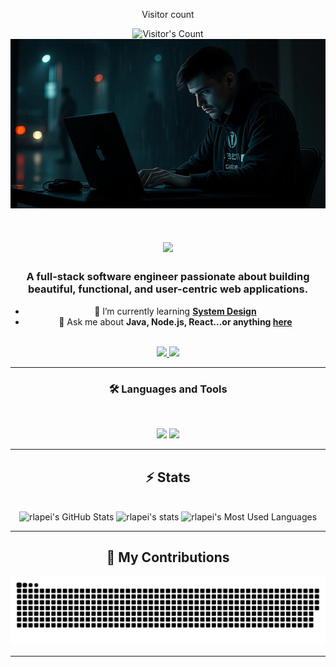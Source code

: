 <div align="center"> 
  <p>Visitor count</p>
  <img src="https://profile-counter.glitch.me/rlapei/count.svg" alt="Visitor's Count" />
  <img src="https://github.com/rlapei/rlapei/blob/main/b1f6fdca-68a9-4c9e-a61b-d300f8d2707f.jpeg" alt="Banner of a developer sitting in front of a desk">
  <h1 align="center">
    <img src="https://readme-typing-svg.herokuapp.com/?font=Inter&size=48&center=true&vCenter=true&width=500&height=70&color=4493F8&duration=4000&lines=Hi+There!+👋;+I'm+Raman+Lapei!;" />
</h1>

### A full-stack software engineer passionate about building beautiful, functional, and user-centric web applications.

- 🌱 I’m currently learning **[System Design](https://blog.bytebytego.com/p/free-system-design-pdf-158-pages)**
- 💬 Ask me about **Java, Node.js, React...or anything [here](https://github.com/{USERNAME}/{USERNAME}/issues)**

<br>

<div align="center">
  <a href="raman.lapei@gmail.com">
    <img src="https://img.shields.io/badge/Gmail-333333?style=for-the-badge&logo=gmail&logoColor=red" />
  </a>
  <a href="https://linkedin.com/in/lapei" target="_blank">
    <img src="https://img.shields.io/badge/LinkedIn-0077B5?style=for-the-badge&logo=linkedin&logoColor=white" target="_blank" />
  </a>
</div>
<hr>

### 🛠️ Languages and Tools

<br>

<p align="center">
  <img src="https://skillicons.dev/icons?i=ts,nodejs,react,nextjs,mongodb" />
  <img src="https://skillicons.dev/icons?i=html,css,sass,tailwind,js,redux,d3,git,postman,figma" />
</p>

<hr>

## ⚡️ Stats

<br>

<div align=center>
  <img width=390 src="https://github-readme-stats.vercel.app/api?username=rlapei&theme=transparent&count_private=true&show_icons=true&rank_icon=github&locale=en" alt="rlapei's GitHub Stats" />
  <img width=390 src="https://github-readme-streak-stats.herokuapp.com/?user=rlapei&theme=transparent&count_private=true&border_radius=10&locale=en" alt="rlapei's stats" />
  <img width=325 src="https://github-readme-stats.vercel.app/api/top-langs?username=rlapei&theme=transparent&layout=donut&hide=css&langs_count=8&border_radius=10&show_icons=true&locale=en" alt="rlapei's Most Used Languages" />
</div>

<hr>

## 🐍 My Contributions

<div align="center">
  <picture>
    <source media="(prefers-color-scheme: dark)" srcset="https://raw.githubusercontent.com/rlapei/rlapei/output/github-contribution-grid-snake-dark.svg" />
    <source media="(prefers-color-scheme: light)" srcset="https://raw.githubusercontent.com/rlapei/rlapei/output/github-contribution-grid-snake.svg" />
    <img alt="github-snake" src="https://raw.githubusercontent.com/rlapei/rlapei/output/github-contribution-grid-snake.svg" />
  </picture>
</div>

<hr>
</div>
